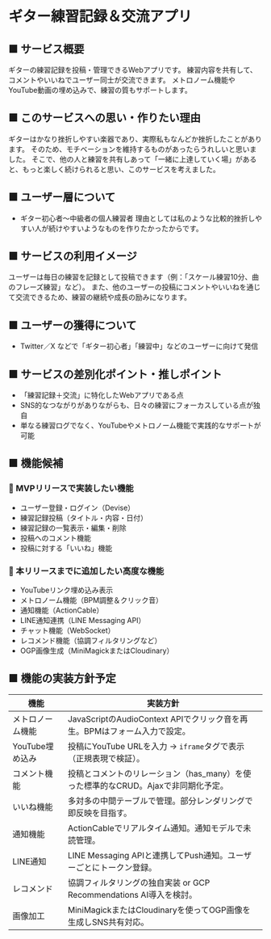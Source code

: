 # ギター練習記録＆交流アプリ

## ■ サービス概要
ギターの練習記録を投稿・管理できるWebアプリです。
練習内容を共有して、コメントやいいねでユーザー同士が交流できます。
メトロノーム機能やYouTube動画の埋め込みで、練習の質もサポートします。

## ■ このサービスへの思い・作りたい理由
ギターはかなり挫折しやすい楽器であり、実際私もなんどか挫折したことがあります。
そのため、モチベーションを維持するものがあったらうれしいと思いました。
そこで、他の人と練習を共有しあって「一緒に上達していく場」があると、もっと楽しく続けられると思い、このサービスを考えました。

## ■ ユーザー層について
- ギター初心者〜中級者の個人練習者
  理由としては私のような比較的挫折しやすい人が続けやすいようなものを作りたかったからです。

## ■ サービスの利用イメージ
ユーザーは毎日の練習を記録として投稿できます（例：「スケール練習10分、曲のフレーズ練習」など）。
また、他のユーザーの投稿にコメントやいいねを通じて交流できるため、練習の継続や成長の励みになります。

## ■ ユーザーの獲得について
- Twitter／X などで「ギター初心者」「練習中」などのユーザーに向けて発信

## ■ サービスの差別化ポイント・推しポイント
- 「練習記録＋交流」に特化したWebアプリである点
- SNS的なつながりがありながらも、日々の練習にフォーカスしている点が独自
- 単なる練習ログでなく、YouTubeやメトロノーム機能で実践的なサポートが可能

## ■ 機能候補

### 🔸 MVPリリースで実装したい機能
- ユーザー登録・ログイン（Devise）
- 練習記録投稿（タイトル・内容・日付）
- 練習記録の一覧表示・編集・削除
- 投稿へのコメント機能
- 投稿に対する「いいね」機能

### 🔸 本リリースまでに追加したい高度な機能
- YouTubeリンク埋め込み表示
- メトロノーム機能（BPM調整＆クリック音）
- 通知機能（ActionCable）
- LINE通知連携（LINE Messaging API）
- チャット機能（WebSocket）
- レコメンド機能（協調フィルタリングなど）
- OGP画像生成（MiniMagickまたはCloudinary）

## ■ 機能の実装方針予定

| 機能 | 実装方針 |
|------|----------|
| メトロノーム機能 | JavaScriptのAudioContext APIでクリック音を再生。BPMはフォーム入力で設定。 |
| YouTube埋め込み | 投稿にYouTube URLを入力 → `iframe`タグで表示（正規表現で検証）。 |
| コメント機能 | 投稿とコメントのリレーション（has_many）を使った標準的なCRUD。Ajaxで非同期化予定。 |
| いいね機能 | 多対多の中間テーブルで管理。部分レンダリングで即反映を目指す。 |
| 通知機能 | ActionCableでリアルタイム通知。通知モデルで未読管理。 |
| LINE通知 | LINE Messaging APIと連携してPush通知。ユーザーごとにトークン登録。 |
| レコメンド | 協調フィルタリングの独自実装 or GCP Recommendations AI導入を検討。 |
| 画像加工 | MiniMagickまたはCloudinaryを使ってOGP画像を生成しSNS共有対応。 |
